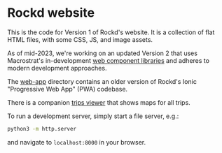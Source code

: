 # Rockd website


This is the code for Version 1 of Rockd's website.
It is a collection of flat HTML files, with some CSS, JS, and image assets.

As of mid-2023, we're working on an updated
Version 2 that uses Macrostrat's in-development [web component libraries](https://github.com/UW-Macrostrat/web-components)
and adheres to modern development approaches.

The [web-app](./web-app) directory contains an older version of Rockd's Ionic "Progressive Web App" (PWA) codebase.

There is a companion [trips viewer](https://github.com/UW-Macrostrat/rockd-trips) that shows maps for all trips.

To run a development server, simply start a file server, e.g.:

  ```bash
  python3 -m http.server
  ```

and navigate to `localhost:8000` in your browser.
